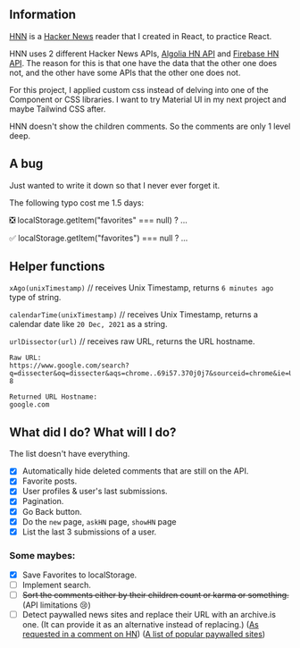 ## Information

[HNN](https://hnnetwork-a2abe.web.app/) is a [Hacker News](https://news.ycombinator.com/) reader that I created in React, to practice React.

HNN uses 2 different Hacker News APIs, [Algolia HN API](https://hn.algolia.com/api) and [Firebase HN API](https://github.com/HackerNews/API). The reason for this is that one have the data that the other one does not, and the other have some APIs that the other one does not.

For this project, I applied custom css instead of delving into one of the Component or CSS libraries. I want to try Material UI in my next project and maybe Tailwind CSS after.

HNN doesn't show the children comments. So the comments are only 1 level deep.

## A bug

Just wanted to write it down so that I never ever forget it.

The following typo cost me 1.5 days:

❎ localStorage.getItem("favorites" === null) ? ...

✅ localStorage.getItem("favorites") === null ? ...

## Helper functions

`xAgo(unixTimestamp)` // receives Unix Timestamp, returns `6 minutes ago` type of string.

`calendarTime(unixTimestamp)` // receives Unix Timestamp, returns a calendar date like `20 Dec, 2021` as a string.

`urlDissector(url)` // receives raw URL, returns the URL hostname.

```
Raw URL:
https://www.google.com/search?q=dissecter&oq=dissecter&aqs=chrome..69i57.370j0j7&sourceid=chrome&ie=UTF-8

Returned URL Hostname:
google.com
```

## What did I do? What will I do?

The list doesn't have everything.

- [x] Automatically hide deleted comments that are still on the API.
- [x] Favorite posts.
- [x] User profiles & user's last submissions.
- [x] Pagination.
- [x] Go Back button.
- [x] Do the `new` page, `askHN` page, `showHN` page
- [x] List the last 3 submissions of a user.

### Some maybes:

- [x] Save Favorites to localStorage.
- [ ] Implement search.
- [ ] ~~Sort the comments either by their children count or karma or something.~~ (API limitations 😢)
- [ ] Detect paywalled news sites and replace their URL with an archive.is one. (It can provide it as an alternative instead of replacing.) ([As requested in a comment on HN](https://news.ycombinator.com/item?id=27722427)) ([A list of popular paywalled sites](https://github.com/iamadamdev/bypass-paywalls-chrome/blob/master/src/js/sites.js))
